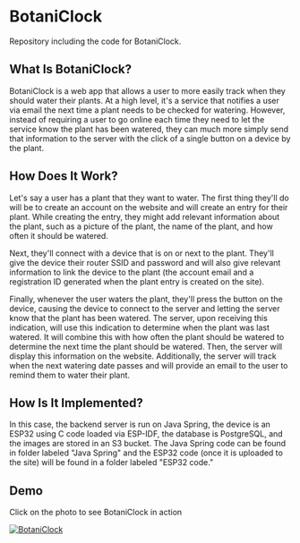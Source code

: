 # BotaniClock
Repository including the code for BotaniClock.

## What Is BotaniClock?
BotaniClock is a web app that allows a user to more easily track when they should water their plants. At a high level, it's a service that notifies a user via email the next time a plant needs to be checked for watering. However, instead of requiring a user to go online each time they need to let the service know the plant has been watered, they can much more simply send that information to the server with the click of a single button on a device by the plant.

## How Does It Work?
Let's say a user has a plant that they want to water. The first thing they'll do will be to create an account on the website and will create an entry for their plant. While creating the entry, they might add relevant information about the plant, such as a picture of the plant, the name of the plant, and how often it should be watered.

Next, they'll connect with a device that is on or next to the plant. They'll give the device their router SSID and password and will also give relevant information to link the device to the plant (the account email and a registration ID generated when the plant entry is created on the site). 

Finally, whenever the user waters the plant, they'll press the button on the device, causing the device to connect to the server and letting the server know that the plant has been watered. The server, upon receiving this indication, will use this indication to determine when the plant was last watered. It will combine this with how often the plant should be watered to determine the next time the plant should be watered. Then, the server will display this information on the website. Additionally, the server will track when the next watering date passes and will provide an email to the user to remind them to water their plant.

## How Is It Implemented?
In this case, the backend server is run on Java Spring, the device is an ESP32 using C code loaded via ESP-IDF, the database is PostgreSQL, and the images are stored in an S3 bucket. The Java Spring code can be found in folder labeled "Java Spring" and the ESP32 code (once it is uploaded to the site) will be found in a folder labeled "ESP32 code."

## Demo
Click on the photo to see BotaniClock in action

[![BotaniClock](https://img.youtube.com/vi/z_e8bmMwRhs/0.jpg)](https://www.youtube.com/watch?v=z_e8bmMwRhs)
